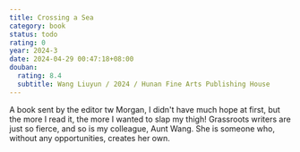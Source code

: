 ```yaml
---
title: Crossing a Sea
category: book
status: todo
rating: 0
year: 2024-3
date: 2024-04-29 00:47:18+08:00
douban:
  rating: 8.4
  subtitle: Wang Liuyun / 2024 / Hunan Fine Arts Publishing House
---
```


A book sent by the editor tw Morgan, I didn't have much hope at first, but the more I read it, the more I wanted to slap my thigh! Grassroots writers are just so fierce, and so is my colleague, Aunt Wang. She is someone who, without any opportunities, creates her own.
